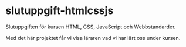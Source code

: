 # slutuppgift-htmlcssjs

Slutuppgiften för kursen HTML, CSS, JavaScript och Webbstandarder.

Med det här projektet får vi visa läraren vad vi har lärt oss under kursen.
